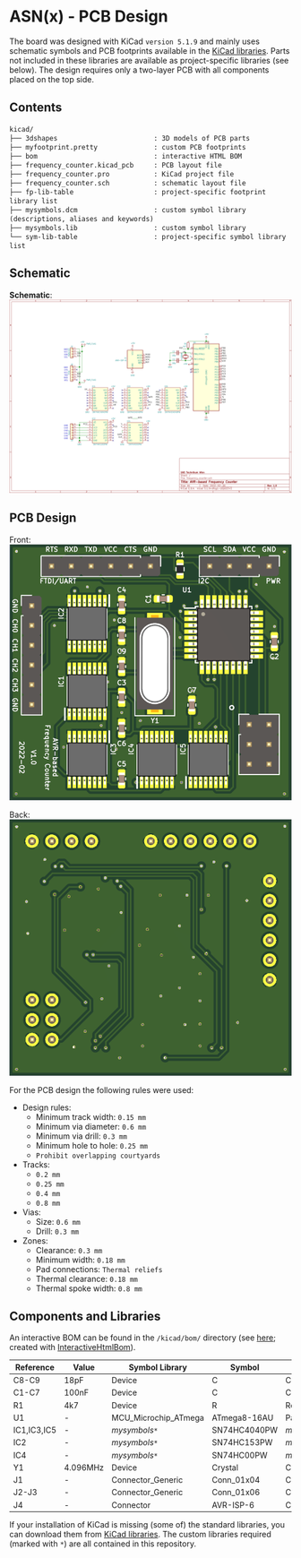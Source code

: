 # ASN(x) - PCB Design

The board was designed with KiCad `version 5.1.9` and mainly uses schematic symbols and PCB footprints available in the [KiCad libraries](https://kicad.org/libraries/download/).
Parts not included in these libraries are available as project-specific libraries (see below).
The design requires only a two-layer PCB with all components placed on the top side.


## Contents

```
kicad/
├── 3dshapes                        : 3D models of PCB parts
├── myfootprint.pretty              : custom PCB footprints
├── bom                             : interactive HTML BOM
├── frequency_counter.kicad_pcb     : PCB layout file
├── frequency_counter.pro           : KiCad project file
├── frequency_counter.sch           : schematic layout file
├── fp-lib-table                    : project-specific footprint library list
├── mysymbols.dcm                   : custom symbol library (descriptions, aliases and keywords)
├── mysymbols.lib                   : custom symbol library
└── sym-lib-table                   : project-specific symbol library list
```

## Schematic

**Schematic**:  
![Schematic (/media/schematic/frequency_counter.svg)](../media/schematic/frequency_counter.svg)


## PCB Design

Front:  
![PCB front (/media/pcb/frequency_counter-front.png)](../media/pcb/frequency_counter-front.png)

Back:  
![PCB back (/media/pcb/frequency_counter-back.png)](../media/pcb/frequency_counter-back.png)

For the PCB design the following rules were used:
* Design rules:
    * Minimum track width: `0.15 mm`
    * Minimum via diameter: `0.6 mm`
    * Minimum via drill: `0.3 mm`
    * Minimum hole to hole: `0.25 mm`
    * `Prohibit overlapping courtyards`
* Tracks:
    * `0.2 mm`
    * `0.25 mm`
    * `0.4 mm`
    * `0.8 mm`
* Vias:
    * Size: `0.6 mm`
    * Drill: `0.3 mm`
* Zones:
    * Clearance: `0.3 mm`
    * Minimum width: `0.18 mm`
    * Pad connections: `Thermal reliefs`
    * Thermal clearance: `0.18 mm`
    * Thermal spoke width: `0.8 mm`


## Components and Libraries

An interactive BOM can be found in the `/kicad/bom/` directory (see [here](../kicad/bom/frequency_counter.html); created with [InteractiveHtmlBom](https://github.com/openscopeproject/InteractiveHtmlBom)).

| Reference | Value | Symbol Library | Symbol | Footprint Library | Footprint | Dist. |
|-----------|-------|----------------|--------|-------------------|-----------|---------|
| C8-C9     | 18pF  | Device         | C      | Capacitor_SMD     | C_0603_1608Metric | [Farnell](https://at.farnell.com/kemet/c0603c180k5ractu/kondensator-18pf-50v-10-x7r-0603/dp/2821151) |
| C1-C7     | 100nF | Device | C      | Capacitor_SMD     | C_0603_1608Metric | [Farnell](https://at.farnell.com/kemet/c0603c104m5ractu/kondensator-0-1-f-50v-20-x7r-0603/dp/2581046) |
| R1        | 4k7   | Device        | R      | Resistor_SMD      | R_0603_1608Metric | [Farnell](https://at.farnell.com/yageo/ac0603fr-074k7l/dickschichtwiderstand-4k7-1-0/dp/3495274) |
| U1        | -     | MCU_Microchip_ATmega | ATmega8-16AU | Package_QFP | TQFP-32_7x7mm_P0.8mm | [Farnell](https://at.farnell.com/microchip/atmega8-16au/8bit-8k-flash-mcu-smd-tqfp32/dp/9171371) |
| IC1,IC3,IC5 | -   | *mysymbols*`*` | SN74HC4040PW | *myfootprint*`*` | SOP65P640X120-16N | [Farnell](https://at.farnell.com/texas-instruments/sn74hc4040pw/logic-counter-async-binary-16tssop/dp/3119823) |
| IC2       | -     | *mysymbols*`*` | SN74HC153PW  | *myfootprint*`*` | SOP65P640X120-16N | [Farnell](https://at.farnell.com/texas-instruments/sn74hc153pw/logic-selector-mux-dual-4-1-16tssop/dp/3121093) |
| IC4       | -     | *mysymbols*`*` | SN74HC00PW   | *myfootprint*`*` | SOP65P640X120-14N | [Farnell](https://at.farnell.com/texas-instruments/sn74hc00pwr/ic-quad-2input-nand-smd-74hc00/dp/3120421) |
| Y1        | 4.096MHz  | Device     | Crystal      | Crystal          | Crystal_SMD_HC49-SD | [Farnell](https://at.farnell.com/vishay/xt9m20ana4m096/quarz-4-096mhz-at-modus-hc49-4hsmx/dp/1611766) |
| J1        | -     | Connector_Generic | Conn_01x04 | Connector_PinHeader_2.54mm | PinHeader_1x04_P2.54mm_Vertical | [Farnell](https://at.farnell.com/wurth-elektronik/61304011121/stiftleiste-2-54mm-tht-vertikal/dp/2356175) |
| J2-J3     | - | Connector_Generic | Conn_01x06 | Connector_PinHeader_2.54mm | PinHeader_1x06_P2.54mm_Vertical | [Farnell](https://at.farnell.com/wurth-elektronik/61304011121/stiftleiste-2-54mm-tht-vertikal/dp/2356175) |
| J4        | - | Connector | AVR-ISP-6 | Connector_PinHeader_2.54mm | PinHeader_2x03_P2.54mm_Vertical | [Farnell](https://at.farnell.com/wurth-elektronik/61304021121/stiftleiste-2-54mm-tht-vertikal/dp/2356148) |

If your installation of KiCad is missing (some of) the standard libraries, you can download them from [KiCad libraries](https://kicad.org/libraries/download/).
The custom libraries required (marked with `*`) are all contained in this repository.
